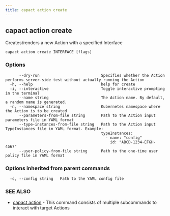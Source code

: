 ```yaml
---
title: capact action create
---
```


## capact action create

Creates/renders a new Action with a specified Interface

```
capact action create INTERFACE [flags]
```

### Options

```
      --dry-run                           Specifies whether the Action performs server-side test without actually running the Action
  -h, --help                              help for create
  -i, --interactive                       Toggle interactive prompting in the terminal
      --name string                       The Action name. By default, a random name is generated.
  -n, --namespace string                  Kubernetes namespace where the Action is to be created
      --parameters-from-file string       Path to the Action input parameters file in YAML format
      --type-instances-from-file string   Path to the Action input TypeInstances file in YAML format. Example:
                                          typeInstances:
                                            - name: "config"
                                              id: "ABCD-1234-EFGH-4567"
      --user-policy-from-file string      Path to the one-time user policy file in YAML format
```

### Options inherited from parent commands

```
  -c, --config string   Path to the YAML config file
```

### SEE ALSO

* [capact action](capact_action.md)	 - This command consists of multiple subcommands to interact with target Actions

